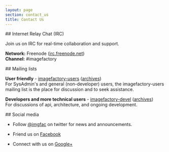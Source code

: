 ```yaml
---
layout: page
section: contact_us
title: Contact Us
---
```


<a id="irc" />
## Internet Relay Chat (IRC)

Join us on IRC for real-time collaboration and support.

**Network:** Freenode \([irc.freenode.net](irc://irc.freenode.net/imagefactory "#imagefactory on freenode")\)  
**Channel:** #imagefactory

<a id="mailing-lists" />
## Mailing lists

**User friendly** - 
[imagefactory-users](https://lists.fedorahosted.org/mailman/listinfo/imagefactory-users) \([archives](https://lists.fedorahosted.org/pipermail/imagefactory-users/)\)  
For SysAdmin's and general (non-developer) users, the imagefactory-users mailing list is the place for discussion and to seek assistance.


**Developers and more technical users** - 
[imagefactory-devel](https://lists.fedorahosted.org/mailman/listinfo/imagefactory-devel) \([archives](https://lists.fedorahosted.org/pipermail/imagefactory-devel/)\)  
For discussions of api, architecture, and ongoing development.

<a id="social" />
## Social media

* Follow [@imgfac](https://twitter.com/imgfac) on twitter for news and announcements.

* Friend us on [Facebook](https://www.facebook.com/imgfac)

* Connect with us on [Google+](https://plus.google.com/b/109554963466761762049/)
